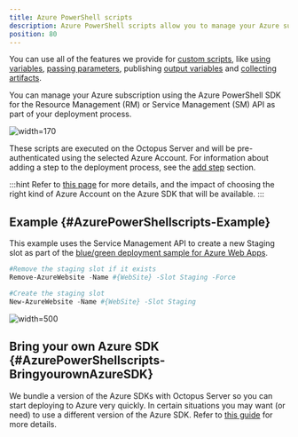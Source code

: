```yaml
---
title: Azure PowerShell scripts
description: Azure PowerShell scripts allow you to manage your Azure subscription using the Azure PowerShell SDK for the Resource Management (RM) or Service Management (SM) API as part of your deployment process.
position: 80
---
```


You can use all of the features we provide for [custom scripts](/docs/deployments/custom-scripts/index.md), like [using variables](/docs/deployments/custom-scripts/using-variables-in-scripts.md), [passing parameters](/docs/deployments/custom-scripts/passing-parameters-to-scripts.md), publishing [output variables](/docs/deployments/custom-scripts/output-variables.md) and [collecting artifacts](/docs/deployments/custom-scripts/index.md#Customscripts-Collectingartifacts).

You can manage your Azure subscription using the Azure PowerShell SDK for the Resource Management (RM) or Service Management (SM) API as part of your deployment process.

![](images/5865912.png "width=170")

These scripts are executed on the Octopus Server and will be pre-authenticated using the selected Azure Account. For information about adding a step to the deployment process, see the [add step](/docs/projects/steps/index.md) section.

:::hint
Refer to [this page](/docs/infrastructure/accounts/azure/index.md) for more details, and the impact of choosing the right kind of Azure Account on the Azure SDK that will be available.
:::

## Example {#AzurePowerShellscripts-Example}

This example uses the Service Management API to create a new Staging slot as part of the [blue/green deployment sample for Azure Web Apps](/docs/deployments/azure/deploying-a-package-to-an-azure-web-app/using-deployment-slots-with-azure-web-apps.md).

```powershell
#Remove the staging slot if it exists
Remove-AzureWebsite -Name #{WebSite} -Slot Staging -Force

#Create the staging slot
New-AzureWebsite -Name #{WebSite} -Slot Staging
```

![](images/5865518.png "width=500")

## Bring your own Azure SDK {#AzurePowerShellscripts-BringyourownAzureSDK}

We bundle a version of the Azure SDKs with Octopus Server so you can start deploying to Azure very quickly. In certain situations you may want (or need) to use a different version of the Azure SDK. Refer to [this guide](/docs/deployments/azure/running-azure-powershell/configuring-the-version-of-the-azure-powershell-modules.md) for more details.
